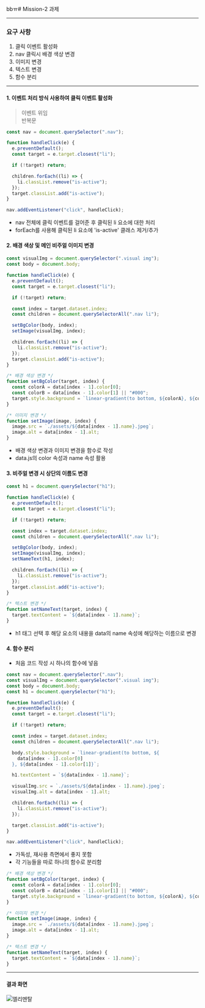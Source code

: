 bbㅠ# Mission-2 과제

---

### 요구 사항

1. 클릭 이벤트 활성화
2. nav 클릭시 배경 색상 변경
3. 이미지 변경
4. 텍스트 변경
5. 함수 분리

---

#### 1. 이벤트 처리 방식 사용하여 클릭 이벤트 활성화

> 이벤트 위임</br>
> 반복문

```javascript
const nav = document.querySelector(".nav");

function handleClick(e) {
  e.preventDefault();
  const target = e.target.closest("li");

  if (!target) return;

  children.forEach((li) => {
    li.classList.remove("is-active");
  });
  target.classList.add("is-active");
}

nav.addEventListener("click", handleClick);
```

- nav 전체에 클릭 이벤트를 걸어준 후 클릭된 li 요소에 대한 처리
- forEach를 사용해 클릭된 li 요소에 'is-active' 클래스 제거/추가
  </br>

#### 2. 배경 색상 및 메인 비주얼 이미지 변경

```javascript
const visualImg = document.querySelector(".visual img");
const body = document.body;

function handleClick(e) {
  e.preventDefault();
  const target = e.target.closest("li");

  if (!target) return;

  const index = target.dataset.index;
  const children = document.querySelectorAll(".nav li");

  setBgColor(body, index);
  setImage(visualImg, index);

  children.forEach((li) => {
    li.classList.remove("is-active");
  });
  target.classList.add("is-active");
}

/* 배경 색상 변경 */
function setBgColor(target, index) {
  const colorA = data[index - 1].color[0];
  const colorB = data[index - 1].color[1] || "#000";
  target.style.background = `linear-gradient(to bottom, ${colorA}, ${colorB}`;
}

/* 이미지 변경 */
function setImage(image, index) {
  image.src = `./assets/${data[index - 1].name}.jpeg`;
  image.alt = data[index - 1].alt;
}
```

- 배경 색상 변경과 이미지 변경을 함수로 작성
- data.js의 color 속성과 name 속성 활용

#### 3. 비주얼 변경 시 상단의 이름도 변경

```javascript
const h1 = document.querySelector("h1");

function handleClick(e) {
  e.preventDefault();
  const target = e.target.closest("li");

  if (!target) return;

  const index = target.dataset.index;
  const children = document.querySelectorAll(".nav li");

  setBgColor(body, index);
  setImage(visualImg, index);
  setNameText(h1, index);

  children.forEach((li) => {
    li.classList.remove("is-active");
  });
  target.classList.add("is-active");
}

/* 텍스트 변경 */
function setNameText(target, index) {
  target.textContent = `${data[index - 1].name}`;
}
```

- h1 태그 선택 후 해당 요소의 내용을 data의 name 속성에 해당하는 이름으로 변경

#### 4. 함수 분리

- 처음 코드 작성 시 하나의 함수에 넣음

```js
const nav = document.querySelector(".nav");
const visualImg = document.querySelector(".visual img");
const body = document.body;
const h1 = document.querySelector("h1");

function handleClick(e) {
  e.preventDefault();
  const target = e.target.closest("li");

  if (!target) return;

  const index = target.dataset.index;
  const children = document.querySelectorAll(".nav li");

  body.style.background = `linear-gradient(to bottom, ${
    data[index - 1].color[0]
  }, ${data[index - 1].color[1]}`;

  h1.textContent = `${data[index - 1].name}`;

  visualImg.src = `./assets/${data[index - 1].name}.jpeg`;
  visualImg.alt = data[index - 1].alt;

  children.forEach((li) => {
    li.classList.remove("is-active");
  });

  target.classList.add("is-active");
}

nav.addEventListener("click", handleClick);
```

- 가독성, 재사용 측면에서 좋지 못함
- 각 기능들을 따로 하나의 함수로 분리함

```js
/* 배경 색상 변경 */
function setBgColor(target, index) {
  const colorA = data[index - 1].color[0];
  const colorB = data[index - 1].color[1] || "#000";
  target.style.background = `linear-gradient(to bottom, ${colorA}, ${colorB}`;
}

/* 이미지 변경 */
function setImage(image, index) {
  image.src = `./assets/${data[index - 1].name}.jpeg`;
  image.alt = data[index - 1].alt;
}

/* 텍스트 변경 */
function setNameText(target, index) {
  target.textContent = `${data[index - 1].name}`;
}
```

---

#### 결과 화면

![엘리멘탈](https://github.com/Jisoo0907/js-homework/assets/102653945/da11bae1-a5d1-41be-8080-0c16c7b5cd9a)
